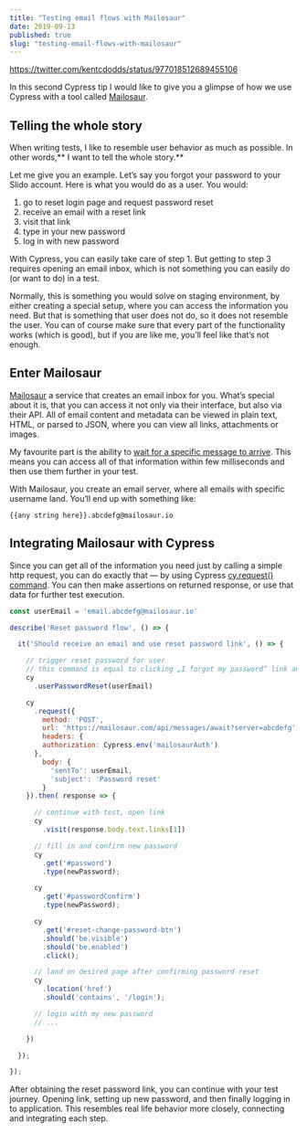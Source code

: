 ```yaml
---
title: "Testing email flows with Mailosaur"
date: 2019-09-13
published: true
slug: "testing-email-flows-with-mailosaur"
---
```

https://twitter.com/kentcdodds/status/977018512689455106

In this second Cypress tip I would like to give you a glimpse of how we use Cypress with a tool called [Mailosaur](https://mailosaur.com/).

## **Telling the whole story**

When writing tests, I like to resemble user behavior as much as possible. In other words,** I want to tell the whole story.**

Let me give you an example. Let’s say you forgot your password to your Slido account. Here is what you would do as a user. You would:

1. go to reset login page and request password reset
2. receive an email with a reset link
3. visit that link
4. type in your new password
5. log in with new password

With Cypress, you can easily take care of step 1. But getting to step 3 requires opening an email inbox, which is not something you can easily do (or want to do) in a test.

Normally, this is something you would solve on staging environment, by either creating a special setup, where you can access the information you need. But that is something that user does not do, so it does not resemble the user. You can of course make sure that every part of the functionality works (which is good), but if you are like me, you’ll feel like that’s not enough.

## Enter Mailosaur

[Mailosaur](https://mailosaur.com/) a service that creates an email inbox for you. What’s special about it is, that you can access it not only via their interface, but also via their API. All of email content and metadata can be viewed in plain text, HTML, or parsed to JSON, where you can view all links, attachments or images.

My favourite part is the ability to [wait for a specific message to arrive](https://docs.mailosaur.com/reference#wait-for-a-specific-message). This means you can access all of that information within few milliseconds and then use them further in your test.

With Mailosaur, you create an email server, where all emails with specific username land. You’ll end up with something like:

    {{any string here}}.abcdefg@mailosaur.io

## Integrating Mailosaur with Cypress

Since you can get all of the information you need just by calling a simple http request, you can do exactly that — by using Cypress [cy.request() command](https://docs.cypress.io/api/commands/request.html#Syntax). You can then make assertions on returned response, or use that data for further test execution.

```javascript
const userEmail = 'email.abcdefg@mailosaur.io'

describe('Reset password flow', () => {

  it('Should receive an email and use reset password link', () => {

    // trigger reset password for user
    // this command is equal to clicking „I forgot my password“ link and entering user email
    cy
      .userPasswordReset(userEmail)

    cy
      .request({
        method: 'POST',
        url: 'https://mailosaur.com/api/messages/await?server=abcdefg', // abcdefg is server name
        headers: {
        authorization: Cypress.env('mailosaurAuth')
      },
        body: {
          'sentTo': userEmail,
          'subject': 'Password reset'
        }
    }).then( response => {

      // continue with test, open link
      cy
        .visit(response.body.text.links[1])

      // fill in and confirm new password
      cy
        .get('#password')
        .type(newPassword);

      cy
        .get('#passwordConfirm')
        .type(newPassword);

      cy
        .get('#reset-change-password-btn')
        .should('be.visible')
        .should('be.enabled')
        .click();

      // land on desired page after confirming password reset
      cy
        .location('href')
        .should('contains', '/login');

      // login with my new password
      // ...

    })

  });

});
```
After obtaining the reset password link, you can continue with your test journey. Opening link, setting up new password, and then finally logging in to application. This resembles real life behavior more closely, connecting and integrating each step.
